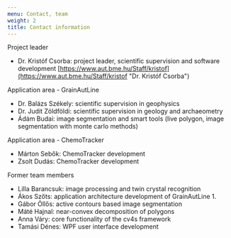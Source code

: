 ```yaml
---
menu: Contact, team
weight: 2
title: Contact information
---
```


Project leader

  * Dr. Kristóf Csorba: project leader, scientific supervision and software development
[https://www.aut.bme.hu/Staff/kristof](https://www.aut.bme.hu/Staff/kristof "Dr. Kristóf Csorba")

Application area - GrainAutLine

  * Dr. Balázs Székely: scientific supervision in geophysics
  * Dr. Judit Zöldföldi: scientific supervision in geology and archaeometry
  * Ádám Budai: image segmentation and smart tools (live polygon, image segmentation with monte carlo methods)

Application area - ChemoTracker

  * Márton Sebők: ChemoTracker development
  * Zsolt Dudás: ChemoTracker development

Former team members

  * Lilla Barancsuk: image processing and twin crystal recognition
  * Ákos Szőts: application architecture development of GrainAutLine 1.
  * Gábor Öllős: active contours based image segmentation
  * Máté Hajnal: near-convex decomposition of polygons
  * Anna Váry: core functionality of the cv4s framework
  * Tamási Dénes: WPF user interface development
